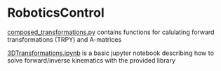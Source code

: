 # RoboticsControl
[composed_transformations.py](composed_transformations.py) contains functions for calulating forward transformations (TRPY) and A-matrices

[3DTransformations.ipynb](3DTransformations.ipynb) is a basic jupyter notebook describing how to solve forward/inverse kinematics with the provided library
